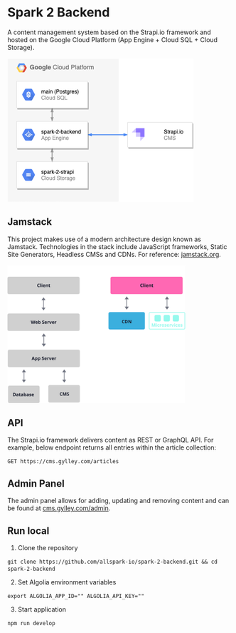 # Spark 2 Backend

A content management system based on the Strapi.io framework and hosted on the Google Cloud Platform (App Engine + Cloud SQL + Cloud Storage).
\
\
![Drag Racing](spark-2-backend-architecture.png)

## Jamstack
This project makes use of a modern architecture design known as Jamstack. Technologies in the stack include JavaScript frameworks, Static Site Generators, Headless CMSs and CDNs. For reference: [jamstack.org](https://jamstack.org/).
\
\
<img src="jamstack.svg" alt="drawing" width="400"/>

## API
The Strapi.io framework delivers content as REST or GraphQL API. For example, below endpoint returns all entries within the article collection:
```
GET https://cms.gylley.com/articles
```

## Admin Panel
The admin panel allows for adding, updating and removing content and can be found at [cms.gylley.com/admin](https://cms.gylley.com/admin).

## Run local
1. Clone the repository
```
git clone https://github.com/allspark-io/spark-2-backend.git && cd spark-2-backend
```
2. Set Algolia environment variables
```
export ALGOLIA_APP_ID="" ALGOLIA_API_KEY=""
```
3. Start application
```
npm run develop
```
